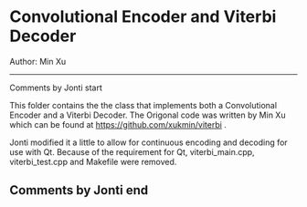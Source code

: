 Convolutional Encoder and Viterbi Decoder
=========================================

Author: Min Xu <xukmin at gmail dot com>

----------------
Comments by Jonti start

This folder contains the the class that implements both a Convolutional Encoder and a Viterbi Decoder.
The Origonal code was written by Min Xu which can be found at https://github.com/xukmin/viterbi .

Jonti modified it a little to allow for continuous encoding and decoding for use with Qt.
Because of the requirement for Qt, viterbi_main.cpp, viterbi_test.cpp and Makefile were removed.

Comments by Jonti end
----------------
